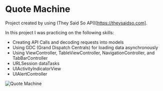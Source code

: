 #  Quote Machine

Project created by using (They Said So API)[https://theysaidso.com].

In this project I was practicing on the following skills:
- Creating API Calls and decoding requests into models
- Using GDC (Grand Dispatch Centrals) for loading data asynchronously
- Using ViewController, TableViewController, NavigationController, and TabBarController
- URLSession dataTasks
- UIActivityIndicatorView
- UIAlertController

![Quote Machine](https://i.imgur.com/NPF0IRm.gifv)
